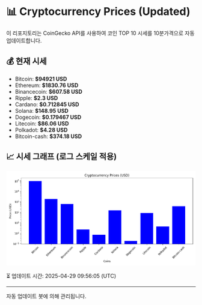 
# 📊 Cryptocurrency Prices (Updated)

이 리포지토리는 CoinGecko API를 사용하여 코인 TOP 10 시세를 10분가격으로 자동 업데이트합니다.

## 💰 현재 시세
- Bitcoin: **$94921 USD**
- Ethereum: **$1830.76 USD**
- Binancecoin: **$607.58 USD**
- Ripple: **$2.3 USD**
- Cardano: **$0.712845 USD**
- Solana: **$148.95 USD**
- Dogecoin: **$0.179467 USD**
- Litecoin: **$86.06 USD**
- Polkadot: **$4.28 USD**
- Bitcoin-cash: **$374.18 USD**

## 📈 시세 그래프 (로그 스케일 적용)
![Crypto Prices](crypto_prices.png)

⏳ 업데이트 시간: 2025-04-29 09:56:05 (UTC)

---
자동 업데이트 봇에 의해 관리됩니다.
